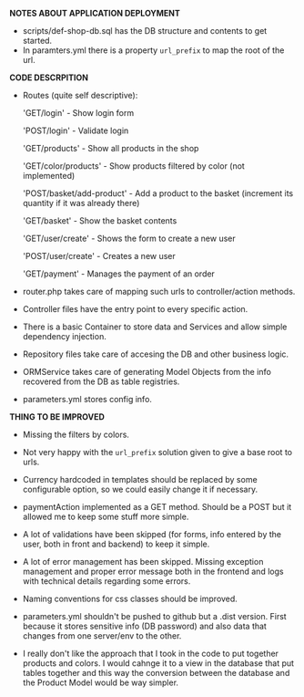 **NOTES ABOUT APPLICATION DEPLOYMENT**

* scripts/def-shop-db.sql has the DB structure and contents to get started.
* In paramters.yml there is a property `url_prefix` to map the root of the url.


**CODE DESCRPITION** 
* Routes (quite self descriptive):

    'GET/login'                 - Show login form
    
    'POST/login'                - Validate login
    
    'GET/products'              - Show all products in the shop
    
    'GET/color/products'        - Show products filtered by color (not implemented)
    
    'POST/basket/add-product'   - Add a product to the basket (increment its quantity if it was already there)
    
    'GET/basket'                - Show the basket contents
    
    'GET/user/create'           - Shows the form to create a new user
    
    'POST/user/create'          - Creates a new user
    
    'GET/payment'               - Manages the payment of an order
    

* router.php takes care of mapping such urls to controller/action methods.
* Controller files have the entry point to every specific action.
* There is a basic Container to store data and Services and allow simple dependency injection.
* Repository files take care of accesing the DB and other business logic.
* ORMService takes care of generating Model Objects from the info recovered from the DB as table registries.
* parameters.yml stores config info.




**THING TO BE IMPROVED**

* Missing the filters by colors.

* Not very happy with the `url_prefix` solution given to give a base root to urls.

* Currency hardcoded in templates should be replaced by some configurable option, so we could easily change it if necessary.

* paymentAction implemented as a GET method. Should be a POST but it allowed me to keep some stuff more simple.

* A lot of validations have been skipped (for forms, info entered by the user, both in front and backend) to keep it simple.

* A lot of error management has been skipped. Missing exception management and proper error message both in the frontend and logs with technical details regarding some errors.

* Naming conventions for css classes should be improved.

* parameters.yml shouldn't be pushed to github but a .dist version. First because it stores sensitive info (DB password) and also data that changes from one server/env to the other.

* I really don't like the approach that I took in the code to put together products and colors. I would cahnge it to a view in the database that put tables together and this way the conversion between the database and the Product Model would be way simpler.